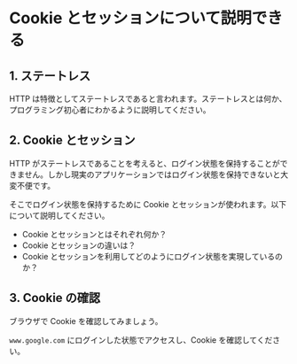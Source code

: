 # Cookie とセッションについて説明できる

## 1. ステートレス

HTTP は特徴としてステートレスであると言われます。ステートレスとは何か、プログラミング初心者にわかるように説明してください。

## 2. Cookie とセッション

HTTP がステートレスであることを考えると、ログイン状態を保持することができません。しかし現実のアプリケーションではログイン状態を保持できないと大変不便です。

そこでログイン状態を保持するために Cookie とセッションが使われます。以下について説明してください。

- Cookie とセッションとはそれぞれ何か？
- Cookie とセッションの違いは？
- Cookie とセッションを利用してどのようにログイン状態を実現しているのか？

## 3. Cookie の確認

ブラウザで Cookie を確認してみましょう。

`www.google.com` にログインした状態でアクセスし、Cookie を確認してください。